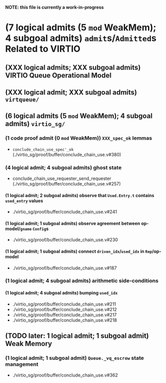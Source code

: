 **NOTE: this file is currently a work-in-progress**

# (7 logical admits (5 `mod` WeakMem); 4 subgoal admits) `admit`s/`Admitted`s Related to VIRTIO
## (XXX logical admits; XXX subgoal admits) VIRTIO Queue Operational Model
## (XXX logical admit; XXX subgoal admits) `virtqueue/`
## (6 logical admits (5 `mod` WeakMem); 4 subgoal admits) `virtio_sg/`
### (1 code proof admit (0 `mod` WeakMem)) `XXX_spec_ok` lemmas
- `conclude_chain_use_spec'_ok` (./virtio_sg/proof/buffer/conclude_chain_use.v#380)
### (4 logical admit; 4 subgoal admits) ghost state
- conclude_chain_use_requester_send_requester (./virtio_sg/proof/buffer/conclude_chain_use.v#257)
#### (1 logical admit; 2 subgoal admits) observe that `Used.Entry.t` contains `used_entry` values
- ./virtio_sg/proof/buffer/conclude_chain_use.v#241
#### (1 logical admit; 1 subgoal admits) observe agreement between op-model/`gname` `Config`s
- ./virtio_sg/proof/buffer/conclude_chain_use.v#230
#### (1 logical admit; 1 subgoal admits) connect `driven_idx`/`used_idx` in `Rep`/op-model
- ./virtio_sg/proof/buffer/conclude_chain_use.v#187
### (1 logical admit; 4 subgoal admits) arithmetic side-conditions
#### (1 logical admit; 4 subgoal admits) bumping `used_idx`
- ./virtio_sg/proof/buffer/conclude_chain_use.v#211
- ./virtio_sg/proof/buffer/conclude_chain_use.v#212
- ./virtio_sg/proof/buffer/conclude_chain_use.v#217
- ./virtio_sg/proof/buffer/conclude_chain_use.v#218

## (TODO later: 1 logical admit; 1 subgoal admit) Weak Memory
### (1 logical admit; 1 subgoal admit) `Queue._vq_escrow` state management
- ./virtio_sg/proof/buffer/conclude_chain_use.v#362
